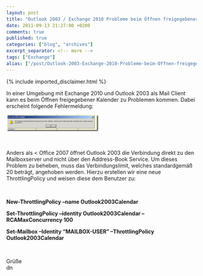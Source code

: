 ```yaml
---
layout: post
title: "Outlook 2003 / Exchange 2010 Probleme beim Öffnen freigegebener Kalender"
date: 2011-09-13 21:27:00 +0200
comments: true
published: true
categories: ["blog", "archives"]
excerpt_separator: <!-- more -->
tags: ["Exchange"]
alias: ["/post/Outlook-2003-Exchange-2010-Probleme-beim-Offnen-freigegebener-Kalender.aspx", "/post/outlook-2003-exchange-2010-probleme-beim-offnen-freigegebener-kalender.aspx"]
---
```

<!-- more -->
{% include imported_disclaimer.html %}
<p>In einer Umgebung mit Exchange 2010 und Outlook 2003 als Mail Client kann es beim &Ouml;ffnen freigegebener Kalender zu Problemen kommen. Dabei erscheint folgende Fehlermeldung:</p>
<p><a href="/assets/image_345.png"><img style="background-image: none; margin: 0px; padding-left: 0px; padding-right: 0px; display: inline; padding-top: 0px; border: 0px;" title="image" src="/assets/image_thumb_343.png" border="0" alt="image" width="244" height="45" /></a></p>
<p>&nbsp;</p>
<p>Anders als &lt; Office 2007 &ouml;ffnet Outlook 2003 die Verbindung direkt zu den Mailboxserver und nicht &uuml;ber den Address-Book Service. Um dieses Problem zu beheben, muss das Verbindungslimit, welches standardgem&auml;&szlig; 20 betr&auml;gt, angehoben werden. Hierzu erstellen wir eine neue ThrottlingPolicy und weisen diese dem Benutzer zu:</p>
<p>&nbsp;</p>
<p><strong>New-ThrottlingPolicy &ndash;name Outlook2003Calendar</strong></p>
<p><strong>Set-ThrottlingPolicy &ndash;identity Outlook2003Calendar &ndash;RCAMaxConcurrency 100</strong></p>
<p><strong>Set-Mailbox &ndash;Identity &ldquo;MAILBOX-USER&rdquo; &ndash;ThrottlingPolicy Outlook2003Calendar</strong></p>
<p>&nbsp;</p>
<p>Gr&uuml;&szlig;e   <br />dn</p>

